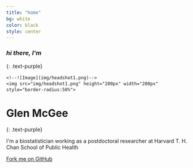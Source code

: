 ```yaml
---
title: "home"
bg: white
color: black
style: center
---
```


### *hi there, I'm*
{: .text-purple}

<!--<span class="fa-stack subtlecircle" style="font-size:100px; background:rgba(255,166,0,0.1)">-->
  <!--<i class="fa fa-circle fa-stack-2x text-white"></i>-->
    <!--![Image](img/headshot1.png)-->
    <img src="img/headshot1.png" height="200px" width="200px" style="border-radius:50%">
<!--</span>-->
 
# Glen McGee
{: .text-purple}


I'm a biostatistician working as a postdoctoral researcher at Harvard T. H. Chan School of Public Health

<span id="forkongithub">
  <a href="{{ site.source_link }}" class="bg-blue">
    Fork me on GitHub
  </a>
</span>

